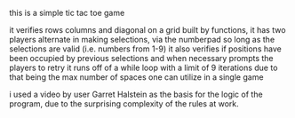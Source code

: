 this is a simple tic tac toe game

it verifies rows columns and diagonal on a grid built by functions, 
it has two players alternate in making selections, via the numberpad so long as the selections are valid (i.e. numbers from 1-9)
it also verifies if positions have been occupied by previous selections and when necessary prompts the players to retry
it runs off of a while loop with a limit of 9 iterations due to that being the max number of spaces one can utilize in a single game

i used a video by user Garret Halstein as the basis for the logic of the program, due to the surprising complexity of the rules at work.
